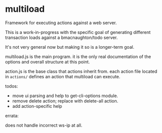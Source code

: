 # multiload
Framework for executing actions against a web server.

This is a work-in-progress with the specific goal of generating different transaction loads against a bmacnaughton/todo server.

It's not very general now but making it so is a longer-term goal.

multiload.js is the main program. it is the only real documentation of the options and overall structure at this point.

action.js is the base class that actions inherit from. each action file located in `actions/` defines an action that multiload can execute.

todos:
- move ui parsing and help to get-cli-options module.
- remove delete action; replace with delete-all action.
- add action-specific help


errata:

does not handle incorrect ws-ip at all.
